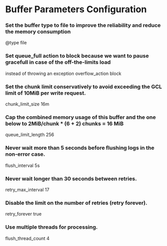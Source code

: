 # Buffer Parameters Configuration


### Set the buffer type to file to improve the reliability and reduce the memory consumption
@type file

### Set queue_full action to block because we want to pause gracefull in case of the off-the-limits load 
instead of throwing an exception
overflow_action block

### Set the chunk limit conservatively to avoid exceeding the GCL limit of 10MiB per write request.
chunk_limit_size 16m

### Cap the combined memory usage of this buffer and the one below to 2MiB/chunk * (6 + 2) chunks = 16 MiB
queue_limit_length 256

### Never wait more than 5 seconds before flushing logs in the non-error case.
flush_interval 5s

### Never wait longer than 30 seconds between retries.
retry_max_interval 17

### Disable the limit on the number of retries (retry forever).
retry_forever true

### Use multiple threads for processing.
flush_thread_count 4

